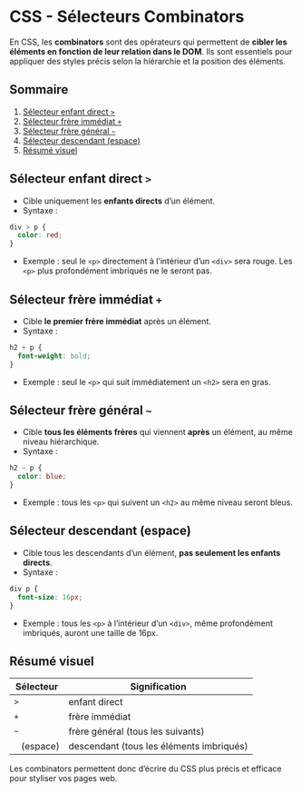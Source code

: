 # CSS - Sélecteurs Combinators

En CSS, les **combinators** sont des opérateurs qui permettent de **cibler les éléments en fonction de leur relation dans le DOM**. Ils sont essentiels pour appliquer des styles précis selon la hiérarchie et la position des éléments.

## Sommaire

1. [Sélecteur enfant direct `>`](#sélecteur-enfant-direct-)
2. [Sélecteur frère immédiat `+`](#sélecteur-frère-immédiat-)
3. [Sélecteur frère général `~`](#sélecteur-frère-général-)
4. [Sélecteur descendant (espace)](#sélecteur-descendant-espace)
5. [Résumé visuel](#résumé-visuel)

## Sélecteur enfant direct `>`

* Cible uniquement les **enfants directs** d’un élément.
* Syntaxe :

```css
div > p {
  color: red;
}
```

* Exemple : seul le `<p>` directement à l’intérieur d’un `<div>` sera rouge. Les `<p>` plus profondément imbriqués ne le seront pas.

## Sélecteur frère immédiat `+`

* Cible **le premier frère immédiat** après un élément.
* Syntaxe :

```css
h2 + p {
  font-weight: bold;
}
```

* Exemple : seul le `<p>` qui suit immédiatement un `<h2>` sera en gras.

## Sélecteur frère général `~`

* Cible **tous les éléments frères** qui viennent **après** un élément, au même niveau hiérarchique.
* Syntaxe :

```css
h2 ~ p {
  color: blue;
}
```

* Exemple : tous les `<p>` qui suivent un `<h2>` au même niveau seront bleus.

## Sélecteur descendant (espace)

* Cible tous les descendants d’un élément, **pas seulement les enfants directs**.
* Syntaxe :

```css
div p {
  font-size: 16px;
}
```

* Exemple : tous les `<p>` à l’intérieur d’un `<div>`, même profondément imbriqués, auront une taille de 16px.

## Résumé visuel

| Sélecteur    | Signification                            |
| ------------ | ---------------------------------------- |
| `>`          | enfant direct                            |
| `+`          | frère immédiat                           |
| `~`          | frère général (tous les suivants)        |
| ` ` (espace) | descendant (tous les éléments imbriqués) |

Les combinators permettent donc d’écrire du CSS plus précis et efficace pour styliser vos pages web.
